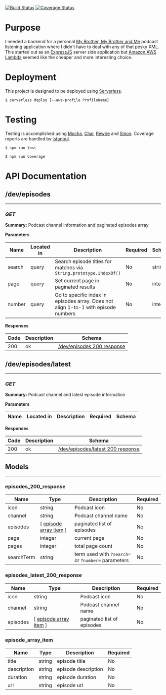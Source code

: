 [![Build Status](https://travis-ci.org/dwats/lambda-unofficial-mbmbam-api.svg?branch=master)](https://travis-ci.org/dwats/lambda-unofficial-mbmbam-api)
[![Coverage Status](https://coveralls.io/repos/github/dwats/lambda-unofficial-mbmbam-api/badge.svg?branch=master)](https://coveralls.io/github/dwats/lambda-unofficial-mbmbam-api?branch=master)

# Purpose
I needed a backend for a personal [My Brother, My Brother and Me](http://www.maximumfun.org/shows/my-brother-my-brother-and-me) podcast listening application where I didn't have to deal with any of that pesky XML.
This started out as an [ExpressJS](https://expressjs.com/) server side application but [Amazon AWS Lambda](https://aws.amazon.com/lambda/) seemed like the cheaper and more interesting choice.

# Deployment
This project is designed to be deployed using [Serverless](https://serverless.com/framework/docs/providers/aws/guide/).

```shell
$ serverless deploy [--aws-profile ProfileName]
```

# Testing
Testing is accomplished using [Mocha](https://mochajs.org/), [Chai](http://www.chaijs.com/), [Rewire](https://github.com/jhnns/rewire) and [Sinon](http://sinonjs.org/). Coverage reports are handled by [Istanbul](https://istanbul.js.org/).

```shell
$ npm run test
```
```shell
$ npm run Coverage
```
# API Documentation

## /dev/episodes
---
### ***GET***
**Summary:** Podcast channel information and paginated episodes array

**Parameters**

| Name | Located in | Description | Required | Schema |
| ---- | ---------- | ----------- | -------- | ---- |
| search | query | Search episode titles for matches via `String.prototype.indexOf()` | No | string |
| page | query | Set current page in paginated results | No | integer |
| number | query | Go to specific index in episodes array. Does not align 1-to-1 with episode numbers | No | integer |

**Responses**

| Code | Description | Schema |
| ---- | ----------- | ------ |
| 200 | ok | [/dev/episodes 200 response](#episodes_200_response) |

## /dev/episodes/latest
---
### ***GET***
**Summary:** Podcast channel and latest episode information

**Parameters**

| Name | Located in | Description | Required | Schema |
| ---- | ---------- | ----------- | -------- | ---- |

**Responses**

| Code | Description | Schema |
| ---- | ----------- | ------ |
| 200 | ok | [/dev/episodes/latest 200 response](#episodes_latest_200_response) |

## Models
---

### episodes_200_response

| Name | Type | Description | Required |
| ---- | ---- | ----------- | -------- |
| icon | string | Podcast icon | No |
| channel | string | Podcast channel name | No |
| episodes | [ [episode array item](#episode_array_item) ] | paginated list of episodes | No |
| page | integer | current page | No |
| pages | integer | total page count | No |
| searchTerm | string | term used with `?search=` or `?number=` parameters | No |

### episodes_latest_200_response

| Name | Type | Description | Required |
| ---- | ---- | ----------- | -------- |
| icon | string | Podcast icon | No |
| channel | string | Podcast channel name | No |
| episodes | [ [episode array item](#episode_array_item) ] | paginated list of episodes | No |

### episode_array_item

| Name | Type | Description | Required |
| ---- | ---- | ----------- | -------- |
| title | string | episode title | No |
| description | string | episode description | No |
| duration | string | episode duration | No |
| url | string | episode url | No |
